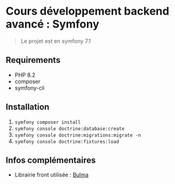 # Cours développement backend avancé : Symfony

> Le projet est en symfony 7.1

## Requirements

* PHP 8.2
* composer
* symfony-cli

## Installation

1. `symfony composer install`
2. `symfony console doctrine:database:create`
3. `symfony console doctrine:migrations:migrate -n`
4. `symfony console doctrine:fixtures:load`


## Infos complémentaires

* Librairie front utilisée : [Bulma](https://bulma.io/)